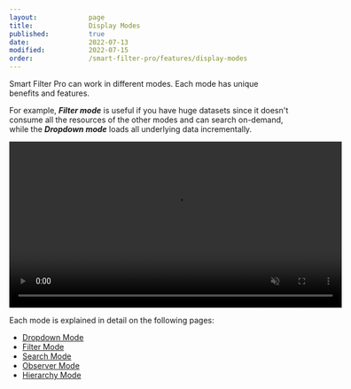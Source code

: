 ```yaml
---
layout:             page
title:              Display Modes
published:          true
date:               2022-07-13
modified:           2022-07-15
order:              /smart-filter-pro/features/display-modes
---
```


Smart Filter Pro can work in different modes. Each mode has unique benefits and features.

For example, ***Filter mode*** is useful if you have huge datasets since it doesn't consume all the resources of the other modes and can search on-demand, while the ***Dropdown mode*** loads all underlying data incrementally.

<video src="images/modes.mp4" width="600" autoplay loop muted></video>

Each mode is explained in detail on the following pages:

- [Dropdown Mode](../options/mode/dropdown.md)
- [Filter Mode](../options/mode/filter.md)
- [Search Mode](../options/mode/search.md)
- [Observer Mode](../options/mode/observer.md)
- [Hierarchy Mode](../options/mode/hierarchy.md)

